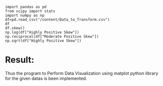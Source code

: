 ```
import pandas as pd
from scipy import stats
import numpy as np
df=pd.read_csv("/content/Data_to_Transform.csv")
df
df.skew()
np.log(df["Highly Positive Skew"])
np.reciprocal(df["Moderate Positive Skew"])
np.sqrt(df["Highly Positive Skew"])
```

































# Result:
Thus the program to Perform Data Visualization using matplot python library for the given datas is been implemented.
